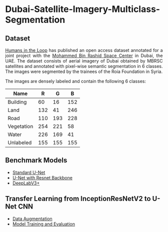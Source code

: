 # Dubai-Satellite-Imagery-Multiclass-Segmentation

## Dataset
<p align="justify">
<a href="https://humansintheloop.org/">Humans in the Loop</a> has published an open access dataset annotated for a joint project with the <a href="https://www.mbrsc.ae/">Mohammed Bin Rashid Space Center</a> in Dubai, the UAE. The dataset consists of aerial imagery of Dubai obtained by MBRSC satellites and annotated with pixel-wise semantic segmentation in 6 classes. The images were segmented by the trainees of the Roia Foundation in Syria.
</p>

The images are densely labeled and contain the following 6 classes:

| Name       | R   | G   | B   |
| ---------- | --- | --- | --- |
| Building   | 60  | 16  | 152 |
| Land       | 132 | 41  | 246 |
| Road       | 110 | 193 | 228 |
| Vegetation | 254 | 221 | 58  |
| Water      | 226 | 169 | 41  |
| Unlabeled  | 155 | 155 | 155 |

## Benchmark Models
- [Standard U-Net](./https://github.com/nive927/Dubai-Satellite-Imagery-Multiclass-Segmentation/blob/main/01-01-Standard_U-Net.ipynb)
- [U-Net with Resnet Backbone](./https://github.com/nive927/Dubai-Satellite-Imagery-Multiclass-Segmentation/blob/main/01-02-Unet_with_Resnet_Backbone.ipynb)
- [DeepLabV3+](./https://github.com/nive927/Dubai-Satellite-Imagery-Multiclass-Segmentation/blob/main/01-03-DeepLabV3%2B_Model.ipynb)

## Transfer Learning from InceptionResNetV2 to U-Net CNN
- [Data Augmentation](./https://github.com/nive927/Dubai-Satellite-Imagery-Multiclass-Segmentation/blob/main/02-01-Dataset_Augmentation.ipynb)
- [Model Training and Evaluation](./https://github.com/nive927/Dubai-Satellite-Imagery-Multiclass-Segmentation/blob/main/02-02-Transfer_Learning_InceptionResNetV2_and_U-Net.ipynb)

